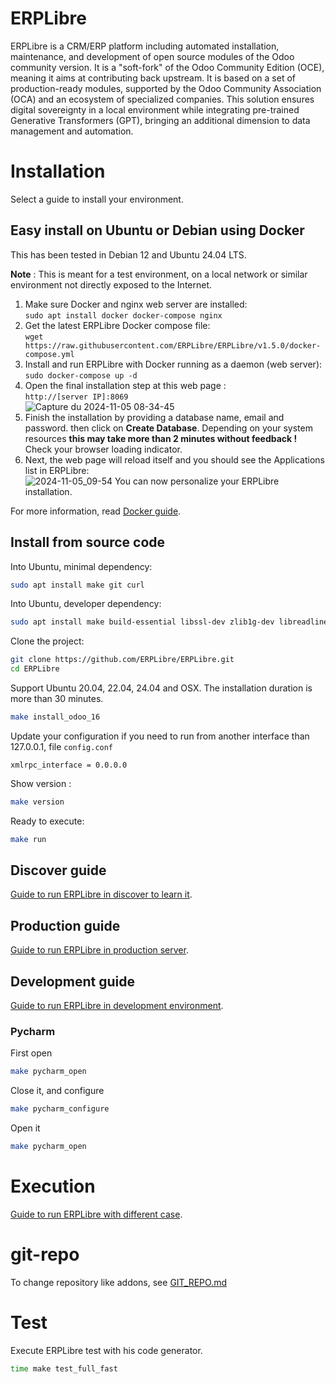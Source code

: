 # ERPLibre

ERPLibre is a CRM/ERP platform including automated installation, maintenance, and development of open source modules of
the Odoo community version. It is a "soft-fork" of the Odoo Community Edition (OCE), meaning it aims at contributing back
upstream. 
It is based on a set of production-ready modules, supported by the Odoo Community Association (OCA) and an
ecosystem of specialized companies. This solution ensures digital sovereignty in a local environment while integrating
pre-trained Generative Transformers (GPT), bringing an additional dimension to data management and automation.

# Installation

Select a guide to install your environment.

## Easy install on Ubuntu or Debian using Docker

This has been tested in Debian 12 and Ubuntu 24.04 LTS.

**Note** : This is meant for a test environment, on a local network or similar environment not directly exposed to the Internet. 

1. Make sure Docker and nginx web server are installed:<BR>
```sudo apt install docker docker-compose nginx```
1. Get the latest ERPLibre Docker compose file:<BR>
```wget https://raw.githubusercontent.com/ERPLibre/ERPLibre/v1.5.0/docker-compose.yml```
1. Install and run ERPLibre with Docker running as a daemon (web server):<BR>
```sudo docker-compose up -d```
1. Open the final installation step at this web page :<BR>
```http://[server IP]:8069```<BR>
![Capture du 2024-11-05 08-34-45](https://github.com/user-attachments/assets/7c6295b6-cc95-462d-822c-3ff72b772155)
1. Finish the installation by providing a database name, email and password. then click on **Create Database**. Depending on your system resources **this may take more than 2 minutes without feedback !** Check your browser loading indicator.
1. Next, the web page will reload itself and you should see the Applications list in ERPLibre:<BR>
![2024-11-05_09-54](https://github.com/user-attachments/assets/1742c4a9-da96-466b-9c17-35eb5ca786ff)
You can now personalize your ERPLibre installation.

For more information, read [Docker guide](./docker/README.md).

## Install from source code

Into Ubuntu, minimal dependency:

```bash
sudo apt install make git curl
```

Into Ubuntu, developer dependency:

```bash
sudo apt install make build-essential libssl-dev zlib1g-dev libreadline-dev libsqlite3-dev curl llvm libncurses5-dev libncursesw5-dev xz-utils tk-dev liblzma-dev libbz2-dev libldap2-dev libsasl2-dev
```

Clone the project:

```bash
git clone https://github.com/ERPLibre/ERPLibre.git
cd ERPLibre
```

Support Ubuntu 20.04, 22.04, 24.04 and OSX. The installation duration is more than 30 minutes.

```bash
make install_odoo_16
```

Update your configuration if you need to run from another interface than 127.0.0.1, file `config.conf`

```
xmlrpc_interface = 0.0.0.0
```

Show version :

```bash
make version
```

Ready to execute:

```bash
make run
```


## Discover guide

[Guide to run ERPLibre in discover to learn it](./doc/DISCOVER.md).

## Production guide

[Guide to run ERPLibre in production server](./doc/PRODUCTION.md).

## Development guide

[Guide to run ERPLibre in development environment](./doc/DEVELOPMENT.md).

### Pycharm

First open

```bash
make pycharm_open
```

Close it, and configure

```bash
make pycharm_configure
```

Open it

```bash
make pycharm_open
```

# Execution

[Guide to run ERPLibre with different case](./doc/RUN.md).

# git-repo

To change repository like addons, see [GIT_REPO.md](doc/GIT_REPO.md)

# Test

Execute ERPLibre test with his code generator.

```bash
time make test_full_fast
```
